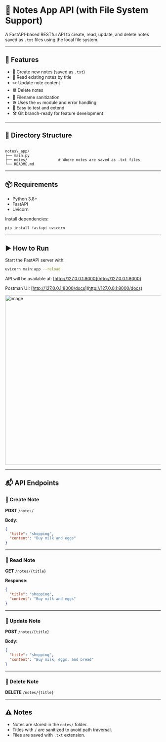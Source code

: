 
# 📝 Notes App API (with File System Support)

A FastAPI-based RESTful API to create, read, update, and delete notes saved as `.txt` files using the local file system.

---

## 🚀 Features

- 📄 Create new notes (saved as `.txt`)
- 📖 Read existing notes by title
- ✏️ Update note content
- 🗑️ Delete notes
- 🔐 Filename sanitization
- ⚙️ Uses the `os` module and error handling
- 🧪 Easy to test and extend
- 🛠️ Git branch-ready for feature development

---

## 📁 Directory Structure

```

notes\_app/
├── main.py
├── notes/              # Where notes are saved as .txt files
└── README.md

````

---

## 📦 Requirements

- Python 3.8+
- FastAPI
- Uvicorn

Install dependencies:

```bash
pip install fastapi uvicorn
````

---

## ▶️ How to Run

Start the FastAPI server with:

```bash
uvicorn main:app --reload
```

API will be available at:
[http://127.0.0.1:8000](http://127.0.0.1:8000)

Postman UI:
[http://127.0.0.1:8000/docs](http://127.0.0.1:8000/docs)

<img width="1619" height="548" alt="image" src="https://github.com/user-attachments/assets/1e60c5b2-ecd3-4e43-b951-5835df76af25" />

---

## 📬 API Endpoints

### 🔹 Create Note

**POST** `/notes/`

**Body:**

```json
{
  "title": "shopping",
  "content": "Buy milk and eggs"
}
```

---

### 🔹 Read Note

**GET** `/notes/{title}`

**Response:**

```json
{
  "title": "shopping",
  "content": "Buy milk and eggs"
}
```

---

### 🔹 Update Note

**POST** `/notes/{title}`

**Body:**

```json
{
  "title": "shopping",
  "content": "Buy milk, eggs, and bread"
}
```

---

### 🔹 Delete Note

**DELETE** `/notes/{title}`

---

## ⚠️ Notes

* Notes are stored in the `notes/` folder.
* Titles with `/` are sanitized to avoid path traversal.
* Files are saved with `.txt` extension.
